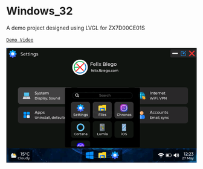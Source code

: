 # Windows_32
A demo project designed using LVGL for ZX7D00CE01S


[`Demo Video`](https://youtu.be/Kp40HNNydP4)


![screenshot](windows-32.png?raw=true "screenshot")
